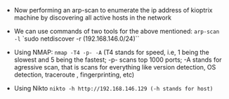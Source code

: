 - Now performing an arp-scan to enumerate the ip address of kioptrix machine by discovering all active hosts in the network
- We can use commands of two tools for the above mentioned: 
	`arp-scan -l` 
	`sudo netdiscover -r <ip subnet> (192.168.146.0/24)``


- Using NMAP:
	`nmap -T4 -p- -A` 
	(T4 stands for speed, i.e, 1 being the slowest and 5 being the fastest; -p- scans top 1000 ports; -A stands for agressive scan, that is scans for everything like version detection, OS  detection, traceroute , fingerprinting, etc)

- Using Nikto
	`nikto -h http://192.168.146.129 (-h stands for host)`